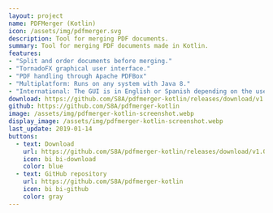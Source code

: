 ```yaml
---
layout: project
name: PDFMerger (Kotlin)
icon: /assets/img/pdfmerger.svg
description: Tool for merging PDF documents.
summary: Tool for merging PDF documents made in Kotlin.
features:
- "Split and order documents before merging."
- "TornadoFX graphical user interface."
- "PDF handling through Apache PDFBox"
- "Multiplatform: Runs on any system with Java 8."
- "International: The GUI is in English or Spanish depending on the user's system."
download: https://github.com/S8A/pdfmerger-kotlin/releases/download/v1.0/pdfmerger-kotlin-1.0.jar
github: https://github.com/S8A/pdfmerger-kotlin
image: /assets/img/pdfmerger-kotlin-screenshot.webp
display_image: /assets/img/pdfmerger-kotlin-screenshot.webp
last_update: 2019-01-14
buttons:
  - text: Download
    url: https://github.com/S8A/pdfmerger-kotlin/releases/download/v1.0/pdfmerger-kotlin-1.0.jar
    icon: bi bi-download
    color: blue
  - text: GitHub repository
    url: https://github.com/S8A/pdfmerger-kotlin
    icon: bi bi-github
    color: gray
---
```

